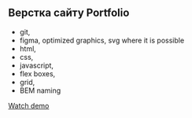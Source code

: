 ## Верстка сайту Portfolio

- git,
- figma, optimized graphics, svg where it is possible
- html,
- css,
- javascript,
- flex boxes,
- grid,
- BEM naming


[Watch demo](https://bogdanpavliv.github.io/portfolio/)